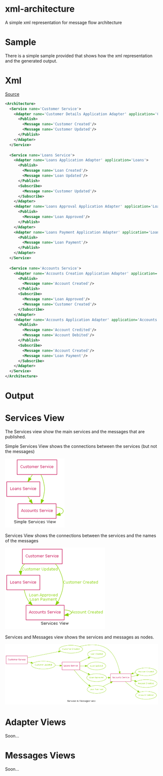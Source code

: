 xml-architecture
================

A simple xml representation for message flow architecture 

Sample
===

There is a simple sample provided that shows how the xml representation and the generated output.

Xml 
===

[Source](./doc/Sample/Sample.xml)

```xml
<Architecture>
  <Service name='Customer Service'>
    <Adapter name='Customer Details Application Adapter' application='Customer Details'>
      <Publish>
        <Message name='Customer Created'/>
        <Message name='Customer Updated'/>
      </Publish>
    </Adapter>
  </Service>
  
  <Service name='Loans Service'>
    <Adapter name='Loans Application Adapter' application='Loans'>
      <Publish>
        <Message name='Loan Created'/>
        <Message name='Loan Updated'/>
      </Publish>
      <Subscribe>
        <Message name='Customer Updated'/>
      </Subscribe>
    </Adapter>
    <Adapter name='Loans Approval Application Adapter' application='Loan Approval'>
      <Publish>
        <Message name='Loan Approved'/>
      </Publish>
    </Adapter>
    <Adapter name='Loans Payment Application Adapter' application='Loan Payment'>
      <Publish>
        <Message name='Loan Payment'/>
      </Publish>
    </Adapter>
  </Service>
  
  <Service name='Accounts Service'>
    <Adapter name='Accounts Creation Application Adapter' application='Account Creation'>
      <Publish>
        <Message name='Account Created'/>
      </Publish>
      <Subscribe>
        <Message name='Loan Approved'/>
        <Message name='Customer Created'/>
      </Subscribe>
    </Adapter>
    <Adapter name='Accounts Application Adapter' application='Accounts'>
      <Publish>
        <Message name='Account Credited'/>
        <Message name='Account Debited'/>
      </Publish>
      <Subscribe>
        <Message name='Account Created'/>
        <Message name='Loan Payment'/>
      </Subscribe>
    </Adapter>
  </Service>
</Architecture>

```

Output
===


Services View
===
The Services view show the main services and the messages that are published.

Simple Services View shows the connections between the services (but not the messages)

![Simple Services Output](./doc/Sample/services-simple.png)

Services View shows the connections between the services and the names of the messages

![Simple Services Output](./doc/Sample/services-label.png)

Services and Messages view shows the services and messages as nodes.

![Services Output](./doc/Sample/services-node.png)


Adapter Views
===
Soon...

Messages Views
===
Soon...
